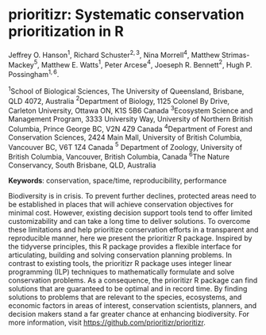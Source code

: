 # prioritizr: Systematic conservation prioritization in R

Jeffrey O. Hanson$^1$, Richard Schuster$^{2,3}$, Nina Morrell$^4$, Matthew Strimas-Mackey$^5$, Matthew E. Watts$^1$, Peter Arcese$^4$, Joeseph R. Bennett$^2$, Hugh P. Possingham$^{1,6}$.

$^1$School of Biological Sciences, The University of Queensland, Brisbane, QLD 4072, Australia
$^2$Department of Biology, 1125 Colonel By Drive, Carleton University, Ottawa ON, K1S 5B6 Canada
$^3$Ecosystem Science and Management Program, 3333 University Way, University of Northern British Columbia, Prince George BC, V2N 4Z9 Canada
$^4$Department of Forest and Conservation Sciences, 2424 Main Mall, University of British Columbia, Vancouver BC, V6T 1Z4 Canada
$^5$ Department of Zoology, University of British Columbia, Vancouver, British Columbia, Canada
$^6$The Nature Conservancy, South Brisbane, QLD, Australia

**Keywords**: conservation, space/time, reproducibility, performance

Biodiversity is in crisis. To prevent further declines, protected areas need to be established in places that will achieve conservation objectives for minimal cost. However, existing decision support tools tend to offer limited customizability and can take a long time to deliver solutions. To overcome these limitations and help prioritize conservation efforts in a transparent and reproducible manner, here we present the prioritizr R package. Inspired by the tidyverse principles, this R package provides a flexible interface for articulating, building and solving conservation planning problems. In contrast to existing tools, the prioritizr R package uses integer linear programming (ILP) techniques to mathematically formulate and solve conservation problems. As a consequence, the prioritizr R package can find solutions that are guaranteed to be optimal and in record time. By finding solutions to problems that are relevant to the species, ecosystems, and economic factors in areas of interest, conservation scientists, planners, and decision makers stand a far greater chance at enhancing biodiversity. For more information, visit https://github.com/prioritizr/prioritizr.
